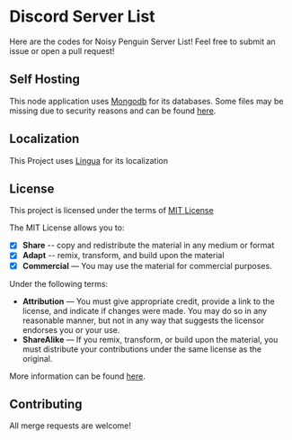 # Discord Server List
Here are the codes for Noisy Penguin Server List! Feel free to submit an issue or open a pull request!

## Self Hosting
This node application uses [Mongodb](https://www.mongodb.com) for its databases. Some files may be missing due to security reasons and can be found [here](https://github.com/Discord-Server-List/discord-server-list/tree/main/secret).

## Localization
This Project uses [Lingua](https://www.npmjs.com/package/lingua) for its localization

## License
This project is licensed under the terms of [MIT License](https://github.com/Discord-Server-List/discord-server-list/blob/main/LICENSE)

The MIT License allows you to:
- [x] **Share** -- copy and redistribute the material in any medium or format
- [x] **Adapt** -- remix, transform, and build upon the material
- [x] **Commercial** — You may use the material for commercial purposes. 

 Under the following terms:
- **Attribution** — You must give appropriate credit, provide a link to the license, and indicate if changes were made. You may do so in any reasonable manner, but not in any way that suggests the licensor endorses you or your use.
- **ShareAlike** — If you remix, transform, or build upon the material, you must distribute your contributions under the same license as the original.

More information can be found [here](https://opensource.org/licenses/MIT).

## Contributing
All merge requests are welcome!
